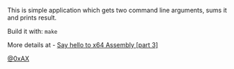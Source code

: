 This is simple application which gets two command line arguments, sums it and prints result.

Build it with: `make`

More details at - [Say hello to x64 Assembly [part 3]](http://0xax.blogspot.com/2014/09/say-hello-to-x64-assembly-part-3.html)

[@0xAX](http://twitter.com/0xAX)

